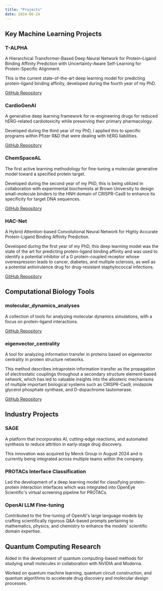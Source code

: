 ```yaml
---
title: "Projects"
date: 2024-06-24
---
```


## Key Machine Learning Projects

### T-ALPHA

A Hierarchical Transformer-Based Deep Neural Network for Protein–Ligand Binding Affinity Prediction with Uncertainty-Aware Self-Learning for Protein-Specific Alignment.

This is the current state-of-the-art deep learning model for predicting protein-ligand binding affinity, developed during the fourth year of my PhD.

[GitHub Repository](https://github.com/gregory-kyro/T-ALPHA)

### CardioGenAI

A generative deep learning framework for re-engineering drugs for reduced hERG-related cardiotoxicity while preserving their primary pharmacology.

Developed during the third year of my PhD, I applied this to specific programs within Pfizer R&D that were dealing with hERG liabilities.

[GitHub Repository](https://github.com/gregory-kyro/CardioGenAI)

### ChemSpaceAL

The first active learning methodology for fine-tuning a molecular generative model toward a specified protein target.

Developed during the second year of my PhD, this is being utilized in collaboration with experimental biochemists at Brown University to design small-molecule binders to the HNH domain of CRISPR-Cas9 to enhance its specificity for target DNA sequences.

[GitHub Repository](https://github.com/gregory-kyro/ChemSpaceAL)

### HAC-Net

A Hybrid Attention-based Convolutional Neural Network for Highly Accurate Protein-Ligand Binding Affinity Prediction.

Developed during the first year of my PhD, this deep learning model was the state of the art for predicting protein-ligand binding affinity and was used to identify a potential inhibitor of a G protein-coupled receptor whose overexpression leads to cancer, diabetes, and multiple sclerosis, as well as a potential antivirulence drug for drug-resistant staphylococcal infections.

[GitHub Repository](https://github.com/gregory-kyro/HAC-Net)

## Computational Biology Tools

### molecular_dynamics_analyses

A collection of tools for analyzing molecular dynamics simulations, with a focus on protein-ligand interactions.

[GitHub Repository](https://github.com/gregory-kyro/molecular_dynamics_analyses)

### eigenvector_centrality

A tool for analyzing information transfer in proteins based on eigenvector centrality in protein structure networks.

This method describes intraprotein information transfer as the propagation of electrostatic couplings throughout a secondary structure element-based network, which has led to valuable insights into the allosteric mechanisms of multiple important biological systems such as CRISPR-Cas9, imidazole glycerol phosphate synthase, and D-dopachrome tautomerase.

[GitHub Repository](https://github.com/gregory-kyro/eigenvector_centrality)

## Industry Projects

### SAGE

A platform that incorporates AI, cutting-edge reactions, and automated synthesis to reduce attrition in early-stage drug discovery.

This innovation was acquired by Merck Group in August 2024 and is currently being integrated across multiple teams within the company.

### PROTACs Interface Classification

Led the development of a deep learning model for classifying protein-protein interaction interfaces which was integrated into OpenEye Scientific's virtual screening pipeline for PROTACs.

### OpenAI LLM Fine-tuning

Contributed to the fine-tuning of OpenAI's large language models by crafting scientifically rigorous Q&A-based prompts pertaining to mathematics, physics, and chemistry to enhance the models' scientific domain expertise.

## Quantum Computing Research

Aided in the development of quantum computing-based methods for studying small molecules in collaboration with NVIDIA and Moderna.

Worked on quantum machine learning, quantum circuit construction, and quantum algorithms to accelerate drug discovery and molecular design processes. 